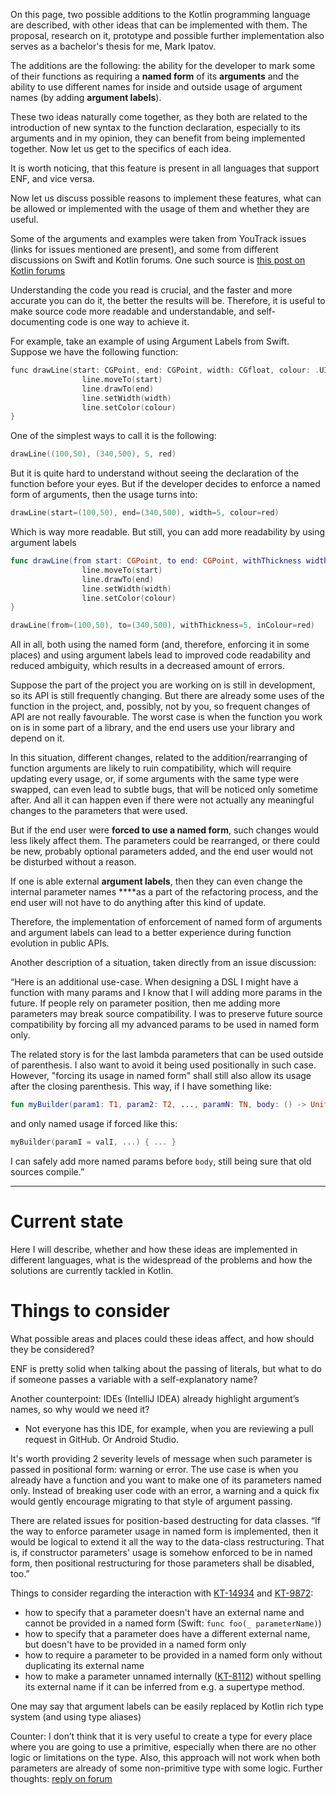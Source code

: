 On this page, two possible additions to the Kotlin programming language are described, with other ideas that can be implemented with them. The proposal, research on it, prototype and possible further implementation also serves as a bachelor's thesis for me, Mark Ipatov.

The additions are the following: the ability for the developer to mark some of their functions as requiring a **named form** of its **arguments** and the ability to use different names for inside and outside usage of argument names (by adding **argument labels**).

These two ideas naturally come together, as they both are related to the introduction of new syntax to the function declaration, especially to its arguments and in my opinion, they can benefit from being implemented together. Now let us get to the specifics of each idea.

It is worth noticing, that this feature is present in all languages that support ENF, and vice versa.

Now let us discuss possible reasons to implement these features, what can be allowed or implemented with the usage of them and whether they are useful.

Some of the arguments and examples were taken from YouTrack issues (links for issues mentioned are present), and some from different discussions on Swift and Kotlin forums. One such source is [this post on Kotlin forums](https://discuss.kotlinlang.org/t/kotlin-internal-and-external-parameter-name-propose/7906)

Understanding the code you read is crucial, and the faster and more accurate you can do it, the better the results will be. Therefore, it is useful to make source code more readable and understandable, and self-documenting code is one way to achieve it. 

For example, take an example of using Argument Labels from Swift. Suppose we have the following function:

```kotlin
func drawLine(start: CGPoint, end: CGPoint, width: CGfloat, colour: .UIColor) {
                line.moveTo(start)
                line.drawTo(end)
                line.setWidth(width)
                line.setColor(colour)
}
```

One of the simplest ways to call it is the following:

```swift
drawLine((100,50), (340,500), 5, red)
```

But it is quite hard to understand without seeing the declaration of the function before your eyes. But if the developer decides to enforce a named form of arguments, then the usage turns into:

```swift
drawLine(start=(100,50), end=(340,500), width=5, colour=red)
```

Which is way more readable. But still, you can add more readability by using argument labels

```swift
func drawLine(from start: CGPoint, to end: CGPoint, withThickness width: CGfloat, inColour colour: .UIColor) {
                line.moveTo(start)
                line.drawTo(end)
                line.setWidth(width)
                line.setColor(colour)
}

drawLine(from=(100,50), to=(340,500), withThickness=5, inColour=red)
```

All in all, both using the named form (and, therefore, enforcing it in some places) and using argument labels lead to improved code readability and reduced ambiguity, which results in a decreased amount of errors.

Suppose the part of the project you are working on is still in development, so its API is still frequently changing. But there are already some uses of the function in the project, and, possibly, not by you, so frequent changes of API are not really favourable. The worst case is when the function you work on is in some part of a library, and the end users use your library and depend on it.
 
In this situation, different changes, related to the addition/rearranging of function arguments are likely to ruin compatibility, which will require updating every usage, or, if some arguments with the same type were swapped, can even lead to subtle bugs, that will be noticed only sometime after. And all it can happen even if there were not actually any meaningful changes to the parameters that were used.
 
But if the end user were **forced to use a named form**, such changes would less likely affect them. The parameters could be rearranged, or there could be new, probably optional parameters added, and the end user would not be disturbed without a reason.
 
If one is able external **argument labels**, then they can even change the internal parameter names ****as a part of the refactoring process, and the end user will not have to do anything after this kind of update.
 
Therefore, the implementation of enforcement of named form of arguments and argument labels can lead to a better experience during function evolution in public APIs.
 
Another description of a situation, taken directly from an issue discussion:
 
“Here is an additional use-case. When designing a DSL I might have a function with many params and I know that I will adding more params in the future. If people rely on parameter position, then me adding more parameters may break source compatibility. I was to preserve future source compatibility by forcing all my advanced params to be used in named form only.
 
The related story is for the last lambda parameters that can be used outside of parenthesis. I also want to avoid it being used positionally in such case. However, "forcing its usage in named form" shall still also allow its usage after the closing parenthesis. This way, if I have something like:
 
```kotlin
fun myBuilder(param1: T1, param2: T2, ..., paramN: TN, body: () -> Unit)
```
 
and only named usage if forced like this:
 
```kotlin
myBuilder(paramI = valI, ...) { ... }
```
 
I can safely add more named params before `body`, still being sure that old sources compile.”

**** 

# Current state

Here I will describe, whether and how these ideas are implemented in different languages, what is the widespread of the problems and how the solutions are currently tackled in Kotlin.

# Things to consider

What possible areas and places could these ideas affect, and how should they be considered?

ENF is pretty solid when talking about the passing of literals, but what to do if someone passes a variable with a self-explanatory name?

Another counterpoint: IDEs (IntelliJ IDEA) already highlight argument’s names, so why would we need it?

- Not everyone has this IDE,  for example, when you are reviewing a pull request in GitHub. Or Android Studio.

It's worth providing 2 severity levels of message when such parameter is passed in positional form: warning or error. The use case is when you already have a function and you want to make one of its parameters named only. Instead of breaking user code with an error, a warning and a quick fix would gently encourage migrating to that style of argument passing.

There are related issues for position-based destructing for data classes. “If the way to enforce parameter usage in named form is implemented, then it would be logical to extend it all the way to the data-class restructuring. That is, if constructor parameters' usage is somehow enforced to be in named form, then positional restructuring for those parameters shall be disabled, too.”

Things to consider regarding the interaction with [KT-14934](https://youtrack.jetbrains.com/issue/KT-14934/Enforce-parameter-usage-only-in-named-form) and [KT-9872](https://youtrack.jetbrains.com/issue/KT-9872/Disallow-calling-a-method-with-named-argument):

- how to specify that a parameter doesn't have an external name and cannot be provided in a named form (Swift: `func foo(_ parameterName)`)
- how to specify that a parameter does have a different external name, but doesn't have to be provided in a named form only
- how to require a parameter to be provided in a named form only without duplicating its external name
- how to make a parameter unnamed internally ([KT-8112](https://youtrack.jetbrains.com/issue/KT-8112/Provide-syntax-for-nameless-parameters)) without spelling its external name if it can be inferred from e.g. a supertype method.

One may say that argument labels can be easily replaced by Kotlin rich type system (and using type aliases)

Counter: I don’t think that it is very useful to create a type for every place where you are going to use a primitive, especially when there are no other logic or limitations on the type. Also, this approach will not work when both parameters are already of some non-primitive type with some logic. Further thoughts: [reply on forum](https://discuss.kotlinlang.org/t/kotlin-internal-and-external-parameter-name-propose/7906/12)



